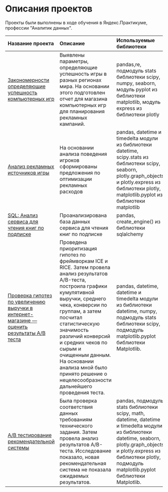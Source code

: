 # Описания проектов 

Проекты были выполнены в ходе обучения в Яндекс.Практикуме, профессии "Аналитик данных".

| Название проекта | Описание | Используемые библиотеки | 
| :---------------------- | :---------------------- | :---------------------- |
| [Закономерности определяющие успешность компьютерных игр ](https://github.com/ang-lucky/yandex_practicum_da/tree/main/%D0%98%D0%B7%D1%83%D1%87%D0%B5%D0%BD%D0%B8%D0%B5%20%D0%B7%D0%B0%D0%BA%D0%BE%D0%BD%D0%BE%D0%BC%D0%B5%D1%80%D0%BD%D0%BE%D1%81%D1%82%D0%B5%D0%B9%2C%20%D0%BE%D0%BF%D1%80%D0%B5%D0%B4%D0%B5%D0%BB%D1%8F%D1%8E%D1%89%D0%B8%D1%85%20%D1%83%D1%81%D0%BF%D0%B5%D1%88%D0%BD%D0%BE%D1%81%D1%82%D1%8C%20%D0%B8%D0%B3%D1%80) | Выявлены параметры, определяющие успешность игры в разных регионах мира. На основании этого подготовлен отчет для магазина компьютерных игр для планирования рекламных кампаний. | pandas,re, подмодуль stats библиотеки scipy, numpy, seaborn, модуль pyplot из библиотеки matplotlib, модуль express из библиотеки plotly |
|[Анализ рекламных источников игры](https://github.com/ang-lucky/yandex_practicum_da/tree/main/%D0%92%D1%8B%D0%BF%D1%83%D1%81%D0%BA%D0%BD%D0%BE%D0%B9%20%D0%BF%D1%80%D0%BE%D0%B5%D0%BA%D1%82) | На основании анализа поведения игроков сформированы предложения по оптимизации рекламных расходов | pandas, datetime и timedelta модули из библиотеки datetime, scipy.stats из библиотеки scipy, seaborn, plotly.graph_objects и plotly.express из библиотеки plotly, matplotlib.pyplot из библиотеки matplotlib |
|[SQL: Анализ сервиса для чтения книг по подписке](https://github.com/ang-lucky/yandex_practicum_da/tree/main/%D0%9F%D1%80%D0%BE%D0%B5%D0%BA%D1%82%20SQL) | Проанализирована база данных сервиса для чтения книг по подписке | pandas, create_engine() из библиотеки sqlalchemy |
|[Проверка гипотез по увеличению выручки в интернет-магазине — оценить результаты A/B теста](https://github.com/ang-lucky/yandex_practicum_da/blob/main/AB%20%D1%82%D0%B5%D1%81%D1%82%D0%B8%D1%80%D0%BE%D0%B2%D0%B0%D0%BD%D0%B8%D0%B5/AB%20%D1%82%D0%B5%D1%81%D1%82%D0%B8%D1%80%D0%BE%D0%B2%D0%B0%D0%BD%D0%B8%D0%B5.ipynb)|Проведена приоритизация гипотез по фреймворкам ICE и RICE. Затем провела анализ результатов A/B-теста, построила графики кумулятивной выручки, среднего чека, конверсии по группам, а затем посчитал статистическую значимость различий конверсий и средних чеков по сырым и очищенным данным. На основании анализа мной было принято решение о нецелесообразности дальнейшего проведения теста.|pandas, datetime, datetime и timedelta модули из библиотеки datetime, numpy, подмодуль stats библиотеки scipy, подмодуль matplotlib.pyplot библиотеки Matplotlib.|
|[А/В тестирование рекомендательной системы](https://github.com/ang-lucky/yandex_practicum_da/blob/main/%D0%90_%D0%92%20%D1%82%D0%B5%D1%81%D1%82%D0%B8%D1%80%D0%BE%D0%B2%D0%B0%D0%BD%D0%B8%D0%B5%20%D1%80%D0%B5%D0%BA%D0%BE%D0%BC%D0%B5%D0%BD%D0%B4%D0%B0%D1%82%D0%B5%D0%BB%D1%8C%D0%BD%D0%BE%D0%B9%20%D1%81%D0%B8%D1%81%D1%82%D0%B5%D0%BC%D1%8B/%D0%90_%D0%92%20%D1%82%D0%B5%D1%81%D1%82%D0%B8%D1%80%D0%BE%D0%B2%D0%B0%D0%BD%D0%B8%D0%B5%20%D1%80%D0%B5%D0%BA%D0%BE%D0%BC%D0%B5%D0%BD%D0%B4%D0%B0%D1%82%D0%B5%D0%BB%D1%8C%D0%BD%D0%BE%D0%B8%CC%86%20%D1%81%D0%B8%D1%81%D1%82%D0%B5%D0%BC%D1%8B%20.ipynb)|Была  проверка соответствия данных требованиям технического задания. Затем провела анализ результатов A/B-теста. Исследование показало, новая рекомендательная система не показала ожидаемых результатов.| pandas, подмодуль stats библиотеки scipy, math, datetime, datetime и timedelta модули из библиотеки datetime, seaborn, plotly.graph_objects и plotly.express из библиотеки plotly, подмодуль matplotlib.pyplot библиотеки Matplotlib. |
